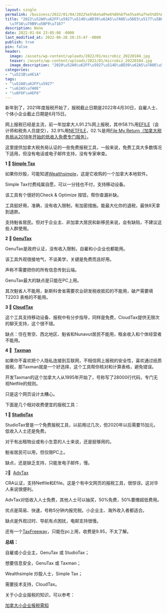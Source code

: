 ```yaml
---
layout: single
permalink: /business/2022/01/04/2022%e5%8a%a0%e6%8b%bf%e5%a4%a7%e5%85%8d%e8%b4%b9%e6%8a%a5%e7%a8%8e%e5%b7%a5%e5%85%b7%e5%ae%8c%e6%95%b4%e4%bc%98%e7%bc%ba%e7%82%b9%e5%af%b9%e7%85%a7/
title: "2022\u52A0\u62FF\u5927\u514D\u8D39\u62A5\u7A0E\u5DE5\u5177\u5B8C\u6574\u4F18\
  \u7F3A\u70B9\u5BF9\u7167"
description: None
date: 2022-01-04 23:05:08 -0000
last_modified_at: 2022-06-28 20:15:47 -0000
publish: true
pin: false
header:
  image: /assets/wp-content/uploads/2022/01/microbiz_20220104.jpg
  teaser: /assets/wp-content/uploads/2022/01/microbiz_20220104.jpg
  image_description: "2020\u52A0\u62FF\u5927\u514D\u8D39\u62A5\u7A0E\u5DE5\u5177"
categories:
- "\u521B\u4E1A"
tags:
- "\u52A0\u62FF\u5927"
- "\u62A5\u7A0E"
- "\u8F6F\u4EF6"
---
```

新年到了，2021年度报税开始了，报税截止日期是2022年4月30日，自雇人士、个体小企业截止日期是6月15日。

网上报税已经是主流，前一年加拿大人91.2%网上报税，其中58.1%用[EFILE](https://www.canada.ca/en/revenue-agency/services/e-services/e-services-businesses/efile-electronic-filers.html)（会计师和税务人员提交），32.9%用[NETFILE](https://www.canada.ca/en/revenue-agency/services/e-services/e-services-individuals/netfile-overview.html)，02.%是用[File My Return（加拿大税务局从2018年开始的低收入免费专门服务）](https://www.canada.ca/en/revenue-agency/campaigns/file-my-return.html)。

这里提供加拿大税务局认证的一些免费报税工具，一般来说，免费工具大多数情况下适用，但没有电话或电子邮件支持，没有专家审查。

**1 ⃣️ [Simple Tax](https://simpletax.ca)**

如果你炒股，可能知道[Wealthsimple](https://www.wealthsimple.com/en-ca/)，这是它收购的一个加拿大本地软件。

Simple Tax付费纯属自愿，可以一分钱也不付，支持移动设备。

该工具有个很好的Check & Optimize 按钮，帮你查漏补缺。

工具挺好用，准确，没有收入限制，有加密措施。能最大化你的退税，最快8天拿到退款。

支持魁省居民。但对于企业主、非加拿大居民和新移民来说，会有缺陷，不建议这些人群使用。

**2 ⃣️ [GenuTax](https://www.genutax.ca)**

GenuTax是政府认证，没有收入限制，自雇和小企业也都能用。

该工具外观很接地气，不谈美学，关键是免费而且好用。

声称不需要把你的所有信息传到云端。

GenuTax最大的缺点是只能在PC上用。

其次魁省人不能用，新斯科舍省需要农业研发税收抵扣的不能用，破产需要填T2203 表格的不能用。

**3 ⃣️ [CloudTax](https://cloudtax.ca)**

这个工具支持移动设备、报税中有分步指导，同样是免费，CloudTax提供无限次的聊天支持，这个很不错。

缺点：住在育空、西北地区、魁省和Nunavut居民不能用，租金收入和个体经营者不能用。

**4 ⃣️  [Taxman](http://taxman.coolpage.biz)**

如果你不喜欢把个人隐私连接到互联网，不相信网上报税的安全性，喜欢通过纸质报税，那Taxman就是一个好选择，这个工具帮你核对和计算表格，避免错误。

开发Taxman的这个加拿大人从1995年开始了，号称写了28000行代码，专门无视Netfile的规则。

只是这个网页设计太糟心。

下面是几个相对收费便宜的报税工具：

**1 ⃣️ [StudioTax](https://www.studiotax.com/home.html)**

StudioTax曾是一个免费报税工具，以前用过几次，但2020年以后需要15加元，低收入人士还是免费。

对于有出租物业或有小生意的人士来说，还是挺够用的。

魁省居民可以用，但仅限PC上。

缺点，还是缺乏支持，只能发电子邮件，慢。

2⃣️  [AdvTax](https://www.aclasssoft.com)

CRA认证，支持Netfile和Efile。这是个有中文网页的报税工具，很惊讶。这对华人来说很便利。

AdvTax对低收入人士免费，其他人士可以抽奖，50%免费，50%要缴超低费用。

优点是简易、快速，号称5分钟内报完税。小企业主、海外收入者都适合。

缺点是外观过时、导航有点困扰，电邮支持很慢。

还有一个[TaxFreeway](http://www.taxfreeway.ca)，只能在pc上用，收费是9.95，不太了解。

**总结：**

自雇或小企业主，GenuTax 或 StudioTax；

想要信息安全，GenuTax 或 Taxman；

Wealthsimple 炒股人士，Simple Tax；

需要技术支持，CloudTax。

关于小企业报税的知识，可以参考：

[加拿大小企业报税需知](https://aswebuild.com/%e5%8a%a0%e6%8b%bf%e5%a4%a7%e5%b0%8f%e4%bc%81%e4%b8%9a%e6%8a%a5%e7%a8%8e%e9%9c%80%e7%9f%a5/)
